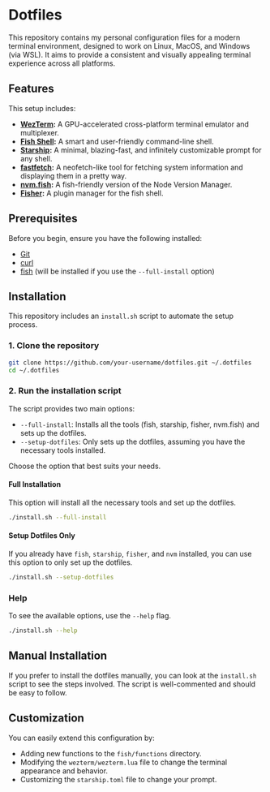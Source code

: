 # Dotfiles

This repository contains my personal configuration files for a modern terminal environment, designed to work on Linux, MacOS, and Windows (via WSL). It aims to provide a consistent and visually appealing terminal experience across all platforms.

## Features

This setup includes:

-   **[WezTerm](https://wezfurlong.org/wezterm/):** A GPU-accelerated cross-platform terminal emulator and multiplexer.
-   **[Fish Shell](https://fishshell.com/):** A smart and user-friendly command-line shell.
-   **[Starship](https://starship.rs/):** A minimal, blazing-fast, and infinitely customizable prompt for any shell.
-   **[fastfetch](https://github.com/fastfetch-cli/fastfetch):** A neofetch-like tool for fetching system information and displaying them in a pretty way.
-   **[nvm.fish](https://github.com/jorgebucaran/nvm.fish):** A fish-friendly version of the Node Version Manager.
-   **[Fisher](https://github.com/jorgebucaran/fisher):** A plugin manager for the fish shell.

## Prerequisites

Before you begin, ensure you have the following installed:

-   [Git](https://git-scm.com/)
-   [curl](https://curl.se/)
-   [fish](https://fishshell.com/) (will be installed if you use the `--full-install` option)

## Installation

This repository includes an `install.sh` script to automate the setup process.

### 1. Clone the repository

```bash
git clone https://github.com/your-username/dotfiles.git ~/.dotfiles
cd ~/.dotfiles
```

### 2. Run the installation script

The script provides two main options:

-   `--full-install`: Installs all the tools (fish, starship, fisher, nvm.fish) and sets up the dotfiles.
-   `--setup-dotfiles`: Only sets up the dotfiles, assuming you have the necessary tools installed.

Choose the option that best suits your needs.

#### Full Installation

This option will install all the necessary tools and set up the dotfiles.

```bash
./install.sh --full-install
```

#### Setup Dotfiles Only

If you already have `fish`, `starship`, `fisher`, and `nvm` installed, you can use this option to only set up the dotfiles.

```bash
./install.sh --setup-dotfiles
```

### Help

To see the available options, use the `--help` flag.

```bash
./install.sh --help
```

## Manual Installation

If you prefer to install the dotfiles manually, you can look at the `install.sh` script to see the steps involved. The script is well-commented and should be easy to follow.

## Customization

You can easily extend this configuration by:

-   Adding new functions to the `fish/functions` directory.
-   Modifying the `wezterm/wezterm.lua` file to change the terminal appearance and behavior.
-   Customizing the `starship.toml` file to change your prompt.
